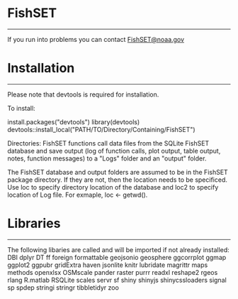 FishSET
=========
---

If you run into problems you can contact FishSET@noaa.gov

# Installation #
---
Please note that devtools is required for installation. 

To install:

   install.packages("devtools")
	 library(devtools)
	 devtools::install_local("PATH/TO/Directory/Containing/FishSET")

Directories:
FishSET functions call data files from the SQLite FishSET database and save output (log of function calls, plot output, table output, notes, function messages) to a "Logs" folder and an "output" folder.

The FishSET database and output folders are assumed to be in the FishSET package directory. If they are not, 
then the location needs to be specificed.
Use loc to specify directory location of the database and loc2 to specify location of Log file.
For exmaple, loc <- getwd().

# Libraries #
---

The following libaries are called and will be imported if not already installed:
DBI 
dplyr
DT
ff
foreign
formattable
geojsonio
geosphere
ggcorrplot
ggmap
ggplot2
ggpubr
gridExtra
haven
jsonlite
knitr
lubridate
magrittr
maps
methods
openxlsx
OSMscale
pander
raster
purrr
readxl
reshape2
rgeos
rlang
R.matlab
RSQLite
scales
servr
sf
shiny
shinyjs
shinycssloaders
signal
sp
spdep
stringi
stringr
tibbletidyr
zoo



  




